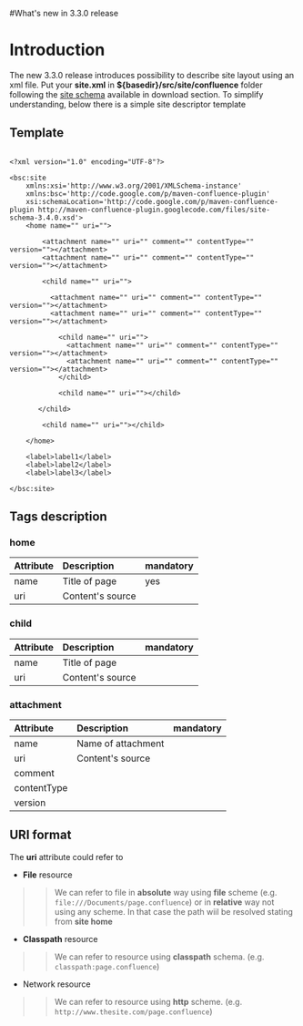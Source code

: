 #What's new in 3.3.0 release

# Introduction #

The new 3.3.0 release introduces possibility to describe site layout using an xml file. Put your **site.xml** in **${basedir}/src/site/confluence** folder following the [site schema](http://maven-confluence-plugin.googlecode.com/files/site-schema-3.4.0.xsd) available in download section. To simplify understanding, below there is a simple site descriptor template

## Template ##
```

<?xml version="1.0" encoding="UTF-8"?>

<bsc:site
    xmlns:xsi='http://www.w3.org/2001/XMLSchema-instance'
    xmlns:bsc='http://code.google.com/p/maven-confluence-plugin'
    xsi:schemaLocation='http://code.google.com/p/maven-confluence-plugin http://maven-confluence-plugin.googlecode.com/files/site-schema-3.4.0.xsd'>
    <home name="" uri="">
       
        <attachment name="" uri="" comment="" contentType="" version=""></attachment>
        <attachment name="" uri="" comment="" contentType="" version=""></attachment>

        <child name="" uri="">

          <attachment name="" uri="" comment="" contentType="" version=""></attachment>
          <attachment name="" uri="" comment="" contentType="" version=""></attachment>

            <child name="" uri="">
              <attachment name="" uri="" comment="" contentType="" version=""></attachment>
              <attachment name="" uri="" comment="" contentType="" version=""></attachment>
            </child>

            <child name="" uri=""></child>

       </child>
       
        <child name="" uri=""></child>

    </home>

    <label>label1</label>
    <label>label2</label>
    <label>label3</label>

</bsc:site>

```

## Tags description ##

### home ###

| **Attribute**| **Description** | **mandatory** |
|:-------------|:----------------|:--------------|
| name | Title of page | yes |
| uri | Content's source |

### child ###

| **Attribute**| **Description** | **mandatory** |
|:-------------|:----------------|:--------------|
| name | Title of page |
| uri | Content's source |

### attachment ###

| **Attribute**| **Description** | **mandatory** |
|:-------------|:----------------|:--------------|
| name | Name of attachment |
| uri | Content's source |
| comment |  |
| contentType |  |
| version |  |

## URI format ##

The **uri** attribute could refer to
  * **File** resource
> > We can refer to file in **absolute** way using **file** scheme (e.g. ` file:///Documents/page.confluence `) or in **relative** way not using any scheme. In that case the path wiil be resolved stating from **site home**
  * **Classpath** resource
> > We can refer to resource using **classpath** schema. (e.g. ` classpath:page.confluence `)
  * Network resource
> > We can refer to resource using **http** scheme. (e.g. ` http://www.thesite.com/page.confluence `)



